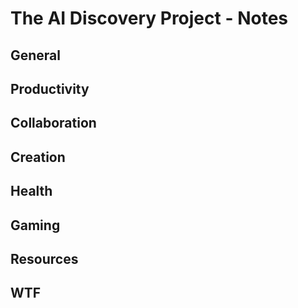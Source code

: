 # The AI Discovery Project - Notes
## General
## Productivity
## Collaboration
## Creation
## Health
## Gaming
## Resources
## WTF
